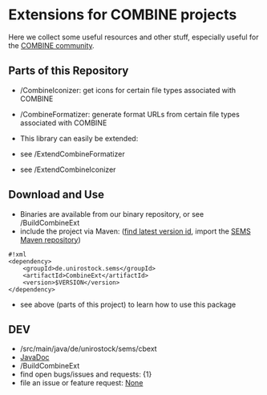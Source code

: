 Extensions for COMBINE projects 
================================
Here we collect some useful resources and other stuff, especially useful for the [COMBINE community](http://co.mbine.org/).

Parts of this Repository 
-------------------------
* /CombineIconizer: get icons for certain file types associated with COMBINE
* /CombineFormatizer: generate format URLs from certain file types associated with COMBINE

* This library can easily be extended:
 * see /ExtendCombineFormatizer
 * see /ExtendCombineIconizer

Download and Use 
-----------------
* Binaries are available from our binary repository, or see /BuildCombineExt
* include the project via Maven: ([find latest version id](http://mvn.sems.uni-rostock.de/releases/de/unirostock/sems///CombineExt), import the [SEMS Maven repository](https://sems.uni-rostock.de/2013/10/maven-repository/))
```
#!xml
<dependency>
    <groupId>de.unirostock.sems</groupId>
    <artifactId>CombineExt</artifactId>
    <version>$VERSION</version>
</dependency>
```
* see above (parts of this project) to learn how to use this package

DEV 
----
* /src/main/java/de/unirostock/sems/cbext 
* [JavaDoc](http://jdoc.sems.uni-rostock.de///CombineExt/)
* /BuildCombineExt
* find open bugs/issues and requests: {1}
* file an issue or feature request: [None](/newticket)